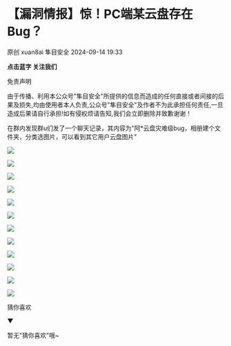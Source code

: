 #  【漏洞情报】惊！PC端某云盘存在Bug？   
原创 xuan8ai  隼目安全   2024-09-14 19:33  
  
**点击蓝字 关注我们**  
  
   
  
   
  
   
免责声明  
   
  
由于传播、利用本公众号"隼目安全"所提供的信息而造成的任何直接或者间接的后果及损失,均由使用者本人负责,公众号"隼目安全"及作者不为此承担任何责任,一旦造成后果请自行承担!如有侵权烦请告知,我们会立即删除并致歉谢谢！  
  
在群内发现群u们发了一个聊天记录，其内容为"阿*云盘灾难级bug，相册建个文件夹，分类选图片，可以看到其它用户云盘图片"  
  
  
![](https://mmbiz.qpic.cn/mmbiz_png/9HKdHo8BvC2eqloqPqdxLibFvRlkN9pDLVmICic2h6TPQMxNF7SF2FgP7ibibhibNE7LP5TgGjRDibDEtPticoQMkG5yg/640?wx_fmt=png "")  
  
![](https://mmbiz.qpic.cn/mmbiz_png/9HKdHo8BvC2eqloqPqdxLibFvRlkN9pDLYJXQg7bES6rBzAQicapnVKoWzItYK0facDjmjrciaCKUkmtOnQRUfXYg/640?wx_fmt=png "")  
  
![](https://mmbiz.qpic.cn/mmbiz_png/9HKdHo8BvC2eqloqPqdxLibFvRlkN9pDLUPiaIhW9DNyE9DudxjNicD244RqEIP8TevjJVO4XarQibQm7Rhic3O5z9g/640?wx_fmt=png "")  
  
![](https://mmbiz.qpic.cn/mmbiz_png/9HKdHo8BvC2eqloqPqdxLibFvRlkN9pDLb3zU0gKYsS7y9mFkGCDJIQJ7xicvr5nHia8SxwhUqCWu9lRZs99Zia0Sg/640?wx_fmt=png "")  
  
![](https://mmbiz.qpic.cn/mmbiz_png/9HKdHo8BvC2eqloqPqdxLibFvRlkN9pDLPv8UDPtkHP6VeaeDPGAgagmfZJQbvKicT7xMdTPyLCNDPBkyBtCibRsQ/640?wx_fmt=png "")  
  
![](https://mmbiz.qpic.cn/mmbiz_png/9HKdHo8BvC2eqloqPqdxLibFvRlkN9pDLKtZRqIw7MmGxFoJCTD2XshUDVib9XeB66CKUPcczuZNACJtUhEScFnA/640?wx_fmt=png "")  
  
![](https://mmbiz.qpic.cn/mmbiz_png/9HKdHo8BvC2eqloqPqdxLibFvRlkN9pDLWibjvhcxmwNfTaa5xXdg9BwtAJcOCkwtBGXppaZrHcqNf6x6ne6zMyA/640?wx_fmt=png "")  
  
![](https://mmbiz.qpic.cn/mmbiz_png/9HKdHo8BvC2eqloqPqdxLibFvRlkN9pDLdTZEhiampy0OYFu6yymibu6icqHhCLh1Z5XHLQw7uVlicCibzhmxicHjbKtQ/640?wx_fmt=png "")  
  
![](https://mmbiz.qpic.cn/mmbiz_png/9HKdHo8BvC2eqloqPqdxLibFvRlkN9pDLZY2EJtUNC4bDia6dRQRC5wIJWb1h6tQp1V91xWzYiac7cxaVea9jseWA/640?wx_fmt=png "")  
  
![](https://mmbiz.qpic.cn/mmbiz_png/9HKdHo8BvC2eqloqPqdxLibFvRlkN9pDLUKWCI5T6xT8wichsC1icCnc7FWmrYwibsv6a3HEQ8qwylEibqG2f72Nw4Q/640?wx_fmt=png "")  
  
![](https://mmbiz.qpic.cn/mmbiz_png/9HKdHo8BvC2eqloqPqdxLibFvRlkN9pDLI1GDaZhEkqQyQbM5JZPiaXfD8Amy82gO4icYdicPHvic0TiaQQ3MLCK5Acw/640?wx_fmt=png "")  
  
  
  
  
![](https://mmbiz.qpic.cn/mmbiz_gif/9HKdHo8BvC2eqloqPqdxLibFvRlkN9pDLibhyVDBVLV3pBRGctTFPLaxwKNicXVWk1qU948bnrl3IMM3pyB3kxazA/640?wx_fmt=gif "")  
  
  
  
猜你喜欢  
  
▼  
  
  
暂无"猜你喜欢"哦~  
  
  
  
